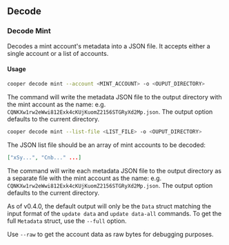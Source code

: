 ## Decode

### Decode Mint

Decodes a mint account's metadata into a JSON file. It accepts either a single account or a list of accounts.

#### Usage

```bash
cooper decode mint --account <MINT_ACCOUNT> -o <OUPUT_DIRECTORY>
```

The command will write the metadata JSON file to the output directory with the mint account as the name: e.g. `CQNKXw1rw2eWwi812Exk4cKUjKuomZ2156STGRyXd2Mp.json`. The output option defaults to the current directory.

```bash
cooper decode mint --list-file <LIST_FILE> -o <OUPUT_DIRECTORY>
```

The JSON list file should be an array of mint accounts to be decoded:

```json
["xSy...", "Cnb..." ...]
```

The command will write each metadata JSON file to the output directory as a separate file with the mint account as the name: e.g. `CQNKXw1rw2eWwi812Exk4cKUjKuomZ2156STGRyXd2Mp.json`. The output option defaults to the current directory.

As of v0.4.0, the default output will only be the `Data` struct matching the input format of the `update data` and `update data-all` commands. To get the full `Metadata` struct, use the `--full` option.

Use `--raw` to get the account data as raw bytes for debugging purposes.